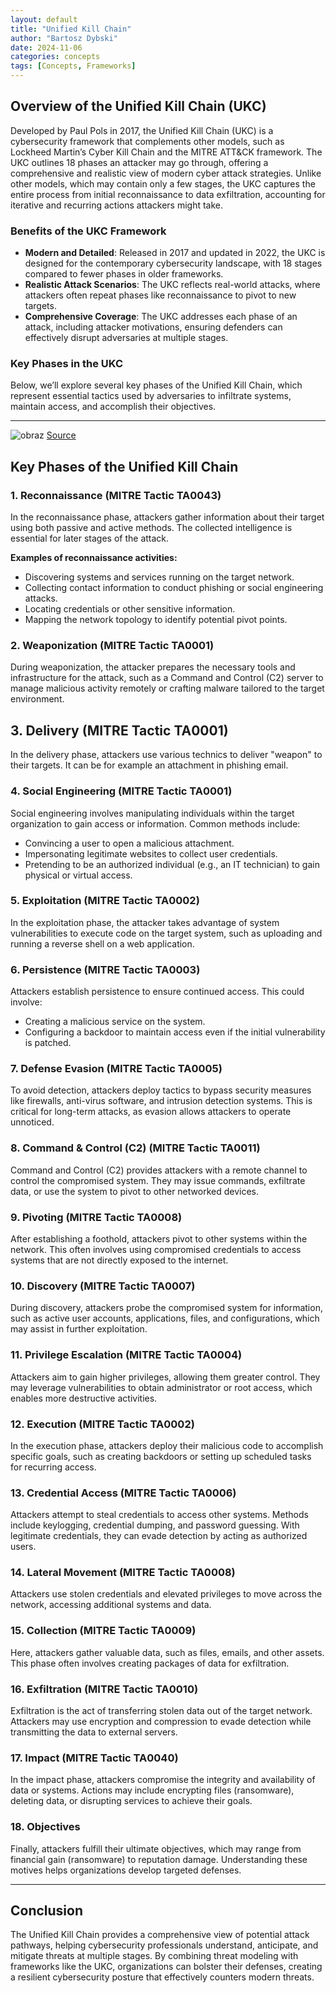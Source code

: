 ```yaml
---
layout: default
title: "Unified Kill Chain"
author: "Bartosz Dybski"
date: 2024-11-06
categories: concepts
tags: [Concepts, Frameworks]
---
```


## Overview of the Unified Kill Chain (UKC)

Developed by Paul Pols in 2017, the Unified Kill Chain (UKC) is a cybersecurity framework that complements other models, such as Lockheed Martin’s Cyber Kill Chain and the MITRE ATT&CK framework. The UKC outlines 18 phases an attacker may go through, offering a comprehensive and realistic view of modern cyber attack strategies. Unlike other models, which may contain only a few stages, the UKC captures the entire process from initial reconnaissance to data exfiltration, accounting for iterative and recurring actions attackers might take.

### Benefits of the UKC Framework

- **Modern and Detailed**: Released in 2017 and updated in 2022, the UKC is designed for the contemporary cybersecurity landscape, with 18 stages compared to fewer phases in older frameworks.
- **Realistic Attack Scenarios**: The UKC reflects real-world attacks, where attackers often repeat phases like reconnaissance to pivot to new targets.
- **Comprehensive Coverage**: The UKC addresses each phase of an attack, including attacker motivations, ensuring defenders can effectively disrupt adversaries at multiple stages.

### Key Phases in the UKC

Below, we’ll explore several key phases of the Unified Kill Chain, which represent essential tactics used by adversaries to infiltrate systems, maintain access, and accomplish their objectives.

---

![obraz](https://github.com/user-attachments/assets/6928f616-4caf-4860-a05d-86fa64a89fe5)
[Source](https://www.unifiedkillchain.com/assets/The-Unified-Kill-Chain.pdf)

## Key Phases of the Unified Kill Chain

### 1. Reconnaissance (MITRE Tactic TA0043)
In the reconnaissance phase, attackers gather information about their target using both passive and active methods. The collected intelligence is essential for later stages of the attack.

**Examples of reconnaissance activities:**
   - Discovering systems and services running on the target network.
   - Collecting contact information to conduct phishing or social engineering attacks.
   - Locating credentials or other sensitive information.
   - Mapping the network topology to identify potential pivot points.

### 2. Weaponization (MITRE Tactic TA0001)
During weaponization, the attacker prepares the necessary tools and infrastructure for the attack, such as a Command and Control (C2) server to manage malicious activity remotely or crafting malware tailored to the target environment.

## 3. Delivery (MITRE Tactic TA0001)
In the delivery phase, attackers use various technics to deliver "weapon" to their targets. It can be for example an attachment in phishing email.

### 4. Social Engineering (MITRE Tactic TA0001)
Social engineering involves manipulating individuals within the target organization to gain access or information. Common methods include:
   - Convincing a user to open a malicious attachment.
   - Impersonating legitimate websites to collect user credentials.
   - Pretending to be an authorized individual (e.g., an IT technician) to gain physical or virtual access.

### 5. Exploitation (MITRE Tactic TA0002)
In the exploitation phase, the attacker takes advantage of system vulnerabilities to execute code on the target system, such as uploading and running a reverse shell on a web application.

### 6. Persistence (MITRE Tactic TA0003)
Attackers establish persistence to ensure continued access. This could involve:
   - Creating a malicious service on the system.
   - Configuring a backdoor to maintain access even if the initial vulnerability is patched.

### 7. Defense Evasion (MITRE Tactic TA0005)
To avoid detection, attackers deploy tactics to bypass security measures like firewalls, anti-virus software, and intrusion detection systems. This is critical for long-term attacks, as evasion allows attackers to operate unnoticed.

### 8. Command & Control (C2) (MITRE Tactic TA0011)
Command and Control (C2) provides attackers with a remote channel to control the compromised system. They may issue commands, exfiltrate data, or use the system to pivot to other networked devices.

### 9. Pivoting (MITRE Tactic TA0008)
After establishing a foothold, attackers pivot to other systems within the network. This often involves using compromised credentials to access systems that are not directly exposed to the internet.

### 10. Discovery (MITRE Tactic TA0007)
During discovery, attackers probe the compromised system for information, such as active user accounts, applications, files, and configurations, which may assist in further exploitation.

### 11. Privilege Escalation (MITRE Tactic TA0004)
Attackers aim to gain higher privileges, allowing them greater control. They may leverage vulnerabilities to obtain administrator or root access, which enables more destructive activities.

### 12. Execution (MITRE Tactic TA0002)
In the execution phase, attackers deploy their malicious code to accomplish specific goals, such as creating backdoors or setting up scheduled tasks for recurring access.

### 13. Credential Access (MITRE Tactic TA0006)
Attackers attempt to steal credentials to access other systems. Methods include keylogging, credential dumping, and password guessing. With legitimate credentials, they can evade detection by acting as authorized users.

### 14. Lateral Movement (MITRE Tactic TA0008)
Attackers use stolen credentials and elevated privileges to move across the network, accessing additional systems and data.

### 15. Collection (MITRE Tactic TA0009)
Here, attackers gather valuable data, such as files, emails, and other assets. This phase often involves creating packages of data for exfiltration.

### 16. Exfiltration (MITRE Tactic TA0010)
Exfiltration is the act of transferring stolen data out of the target network. Attackers may use encryption and compression to evade detection while transmitting the data to external servers.

### 17. Impact (MITRE Tactic TA0040)
In the impact phase, attackers compromise the integrity and availability of data or systems. Actions may include encrypting files (ransomware), deleting data, or disrupting services to achieve their goals.

### 18. Objectives
Finally, attackers fulfill their ultimate objectives, which may range from financial gain (ransomware) to reputation damage. Understanding these motives helps organizations develop targeted defenses.

---

## Conclusion

The Unified Kill Chain provides a comprehensive view of potential attack pathways, helping cybersecurity professionals understand, anticipate, and mitigate threats at multiple stages. By combining threat modeling with frameworks like the UKC, organizations can bolster their defenses, creating a resilient cybersecurity posture that effectively counters modern threats.
